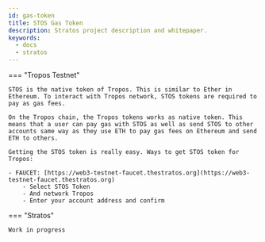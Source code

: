 ```yaml
---
id: gas-token
title: STOS Gas Token
description: Stratos project description and whitepaper.
keywords:
  - docs
  - stratos
---
```


=== "Tropos Testnet"

    STOS is the native token of Tropos. This is similar to Ether in Ethereum. To interact with Tropos network, STOS tokens are required to pay as gas fees.

    On the Tropos chain, the Tropos tokens works as native token. This means that a user can pay gas with STOS as well as send STOS to other accounts same way as they use ETH to pay gas fees on Ethereum and send ETH to others.

    Getting the STOS token is really easy. Ways to get STOS token for Tropos:

    - FAUCET: [https://web3-testnet-faucet.thestratos.org](https://web3-testnet-faucet.thestratos.org)
        - Select STOS Token
        - And network Tropos
        - Enter your account address and confirm

=== "Stratos"

    Work in progress
